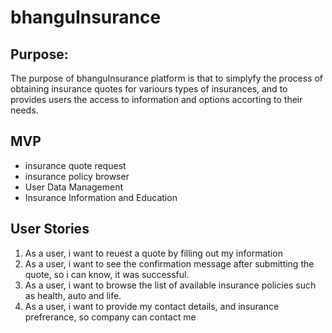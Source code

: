 # bhanguInsurance
## Purpose: 
The purpose of bhanguInsurance platform is that to simplyfy the process of obtaining insurance quotes for variours types of insurances, and to provides users the access to information and options accorting to their needs.

## MVP
- insurance quote request
- insurance policy browser
- User Data Management
- Insurance Information and Education

## User Stories
1. As a user, i want to reuest a quote by filling out my information
2. As a user, i want to see the confirmation message after submitting the quote, so i can know, it was successful.
3. As a user, i want to browse the list of available insurance policies such as health, auto and life.
4. As a user, i want to provide my contact details, and insurance prefrerance, so company can contact me